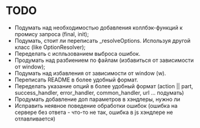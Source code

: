 # TODO
 - Подумать над необходимостью добавления коллбэк-функций к промису запроса (final, init);
 - Подумать, стоит ли переписать _resolveOptions. Используя другой класс (like OptionResolver);
 - Переделать с испльзованием выброса ошибок.
 - Продумать над разбиением по файлам (избавиться от зависимости от window);
 - Подумать над избавления от зависимости от window (w).
 - Переписать README в более удобный формат.
 - Переделать указание опций в более удобный формат (action || part, success_handler, error_handler, common_handler, url ... подумать)
 - Продумать добавление доп параметров в хэндлеры, нужно ли
 - Исправить неявное поведение обработки ошибок (ошибка на сервере без ответа - что-то не так, ошибка в js хэндлере не отлавливается)
